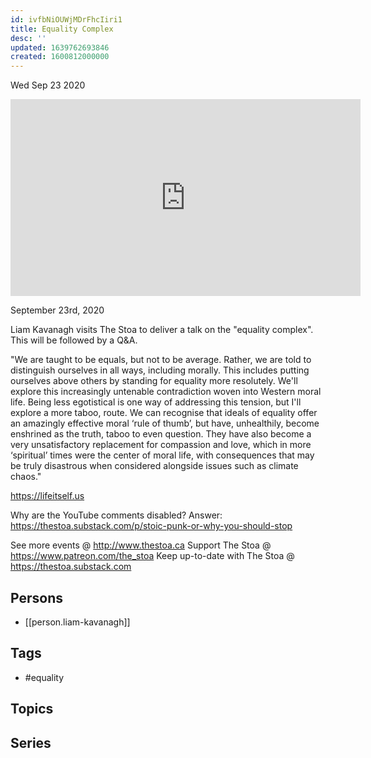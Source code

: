 ```yaml
---
id: ivfbNiOUWjMDrFhcIiri1
title: Equality Complex
desc: ''
updated: 1639762693846
created: 1600812000000
---
```





Wed Sep 23 2020

<iframe width="560" height="315" src="https://www.youtube.com/embed/bZZ7jRoXLhw" title="Equality Complex w/ Liam Kavanagh" frameborder="0" allow="accelerometer; autoplay; clipboard-write; encrypted-media; gyroscope; picture-in-picture" allowfullscreen ></iframe>

September 23rd, 2020

Liam Kavanagh visits The Stoa to deliver a talk on the "equality complex". This will be followed by a Q&A.

"We are taught to be equals, but not to be average. Rather, we are told to distinguish ourselves in all ways, including morally. This includes putting ourselves above others by standing for equality more resolutely. We'll explore this increasingly untenable contradiction woven into Western moral life. Being less egotistical is one way of addressing this tension, but I'll explore a more taboo, route. We can recognise that ideals of equality offer an amazingly effective moral ‘rule of thumb’, but have, unhealthily, become enshrined as the truth, taboo to even question. They have also become a very unsatisfactory replacement for compassion and love, which in more ‘spiritual’ times were the center of moral life, with consequences that may be truly disastrous when considered alongside issues such as climate chaos."

https://lifeitself.us

Why are the YouTube comments disabled? Answer: https://thestoa.substack.com/p/stoic-punk-or-why-you-should-stop

See more events @ http://www.thestoa.ca
Support The Stoa @ https://www.patreon.com/the_stoa
Keep up-to-date with The Stoa @ https://thestoa.substack.com

## Persons

- [[person.liam-kavanagh]]

## Tags

- #equality

## Topics



## Series



